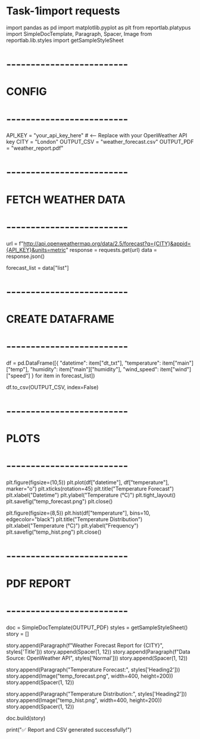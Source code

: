 # Task-1import requests
import pandas as pd
import matplotlib.pyplot as plt
from reportlab.platypus import SimpleDocTemplate, Paragraph, Spacer, Image
from reportlab.lib.styles import getSampleStyleSheet

# -------------------------
# CONFIG
# -------------------------
API_KEY = "your_api_key_here"   # <-- Replace with your OpenWeather API key
CITY = "London"
OUTPUT_CSV = "weather_forecast.csv"
OUTPUT_PDF = "weather_report.pdf"

# -------------------------
# FETCH WEATHER DATA
# -------------------------
url = f"http://api.openweathermap.org/data/2.5/forecast?q={CITY}&appid={API_KEY}&units=metric"
response = requests.get(url)
data = response.json()

forecast_list = data["list"]

# -------------------------
# CREATE DATAFRAME
# -------------------------
df = pd.DataFrame([{
    "datetime": item["dt_txt"],
    "temperature": item["main"]["temp"],
    "humidity": item["main"]["humidity"],
    "wind_speed": item["wind"]["speed"]
} for item in forecast_list])

df.to_csv(OUTPUT_CSV, index=False)

# -------------------------
# PLOTS
# -------------------------
plt.figure(figsize=(10,5))
plt.plot(df["datetime"], df["temperature"], marker="o")
plt.xticks(rotation=45)
plt.title("Temperature Forecast")
plt.xlabel("Datetime")
plt.ylabel("Temperature (°C)")
plt.tight_layout()
plt.savefig("temp_forecast.png")
plt.close()

plt.figure(figsize=(8,5))
plt.hist(df["temperature"], bins=10, edgecolor="black")
plt.title("Temperature Distribution")
plt.xlabel("Temperature (°C)")
plt.ylabel("Frequency")
plt.savefig("temp_hist.png")
plt.close()

# -------------------------
# PDF REPORT
# -------------------------
doc = SimpleDocTemplate(OUTPUT_PDF)
styles = getSampleStyleSheet()
story = []

story.append(Paragraph(f"Weather Forecast Report for {CITY}", styles['Title']))
story.append(Spacer(1, 12))
story.append(Paragraph(f"Data Source: OpenWeather API", styles['Normal']))
story.append(Spacer(1, 12))

story.append(Paragraph("Temperature Forecast:", styles['Heading2']))
story.append(Image("temp_forecast.png", width=400, height=200))
story.append(Spacer(1, 12))

story.append(Paragraph("Temperature Distribution:", styles['Heading2']))
story.append(Image("temp_hist.png", width=400, height=200))
story.append(Spacer(1, 12))

doc.build(story)

print("✅ Report and CSV generated successfully!")
